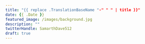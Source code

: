 ```yaml
---
title: "{{ replace .TranslationBaseName "-" " " | title }}"
date: {{ .Date }}
featured_image: /images/background.jpg
description: ""
twitterHandle: SamarthDave512
draft: true
---
```


